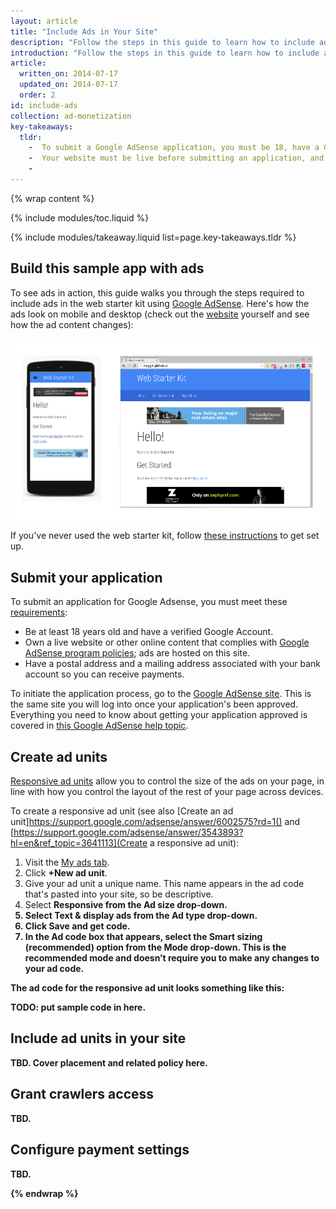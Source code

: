 ```yaml
---
layout: article
title: "Include Ads in Your Site"
description: "Follow the steps in this guide to learn how to include ads in your site. Submit an application, create ad units and place them in your site, and see ads live."
introduction: "Follow the steps in this guide to learn how to include ads in your site. Submit an application, create ad units and place them in your site, and see ads live."
article:
  written_on: 2014-07-17
  updated_on: 2014-07-17
  order: 2
id: include-ads
collection: ad-monetization
key-takeaways:
  tldr: 
    -  To submit a Google AdSense application, you must be 18, have a Google Account, and address.
    -  Your website must be live before submitting an application, and the website content must comply with Adsense policies.
    - 
---
```


{% wrap content %}
<style type="text/css">
  img.center {
    display: block;
    margin-left: auto;
    margin-right: auto;
  }
</style>

{% include modules/toc.liquid %}

{% include modules/takeaway.liquid list=page.key-takeaways.tldr %}

## Build this sample app with ads

To see ads in action,
this guide walks you through the steps required to include ads
in the web starter kit using
[Google AdSense]({{site.baseurl}}/monetization/ad-monetization/how-ads-work.html#available-platforms).
Here's how the ads look on mobile and desktop
(check out the
[website](http://meggin.github.io/)
yourself and see how the ad content changes):

<img src="images/ads_sample.png" class="center" alt="Sample website with ads on desktop and mobile">

If you've never used the web starter kit,
follow [these instructions]({{site.baseurl}}/tools/setup/setup_kit.html)
to get set up.

## Submit your application

To submit an application for Google Adsense,
you must meet these
[requirements](https://support.google.com/adsense/answer/9724?hl=en&ref_topic=1319756):

* Be at least 18 years old and have a verified Google Account.
* Own a live website or other online content that complies with
[Google AdSense program policies](https://support.google.com/adsense/answer/48182);
ads are hosted on this site.
* Have a postal address and a mailing address associated with your bank account
so you can receive payments.

To initiate the application process,
go to the [Google AdSense site](www.google.com/adsense).
This is the same site you will log into once your application's been approved.
Everything you need to know about getting your application approved
is covered in [this Google AdSense help topic](https://support.google.com/adsense/answer/75109?hl=en&ref_topic=1319758). 

## Create ad units

[Responsive ad units](https://support.google.com/adsense/answer/3213689?hl=en&ref_topic=3641113)
allow you to control the size of the ads on your page,
in line with how you control the layout of the rest of your page across devices.

To create a responsive ad unit
(see also [Create an ad unit]https://support.google.com/adsense/answer/6002575?rd=1() and
[https://support.google.com/adsense/answer/3543893?hl=en&ref_topic=3641113](Create a responsive ad unit):

1. Visit the [My ads tab](https://www.google.com/adsense/app#myads-springboard).
2. Click <strong>+New ad unit</strong>.
3. Give your ad unit a unique name. This name appears in the ad code that's pasted into your site,
so be descriptive.
4. Select <strong>Responsive</a> from the Ad size drop-down.
5. Select <strong>Text & display ads</strong> from the Ad type drop-down.
6. Click <strong>Save and get code</strong>.
7. In the <strong>Ad code</strong> box that appears,
select the <strong>Smart sizing (recommended)</strong> option from the Mode drop-down.
This is the recommended mode and doesn’t require you to make any changes to your ad code.

The ad code for the responsive ad unit looks something like this:

TODO: put sample code in here.

## Include ad units in your site

TBD. Cover placement and related policy here.

## Grant crawlers access

TBD.

## Configure payment settings

TBD.

{% endwrap %}
